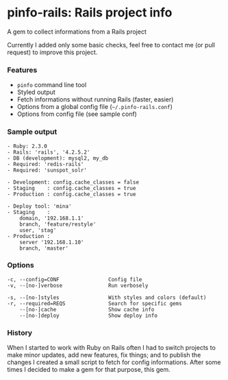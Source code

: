 
# pinfo-rails: Rails project info

A gem to collect informations from a Rails project

Currently I added only some basic checks, feel free to contact me (or pull request) to improve this project.

### Features

- `pinfo` command line tool
- Styled output
- Fetch informations without running Rails (faster, easier)
- Options from a global config file (`~/.pinfo-rails.conf`)
- Options from config file (see sample conf)

### Sample output

```
- Ruby: 2.3.0
- Rails: 'rails', '4.2.5.2'
- DB (development): mysql2, my_db
- Required: 'redis-rails'
- Required: 'sunspot_solr'

- Development: config.cache_classes = false
- Staging    : config.cache_classes = true
- Production : config.cache_classes = true

- Deploy tool: 'mina'
- Staging    :
    domain, '192.168.1.1'
    branch, 'feature/restyle'
    user, 'stag'
- Production :
    server '192.168.1.10'
    branch, 'master'
```

### Options

```
-c, --config=CONF                Config file
-v, --[no-]verbose               Run verbosely

-s, --[no-]styles                With styles and colors (default)
-r, --required=REQS              Search for specific gems
    --[no-]cache                 Show cache info
    --[no-]deploy                Show deploy info
```

### History

When I started to work with Ruby on Rails often I had to switch projects to make minor updates, add new features, fix things; and to publish the changes I created a small script to fetch for config informations. After some times I decided to make a gem for that purpose, this gem.
